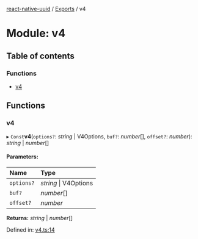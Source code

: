 [react-native-uuid](..) / [Exports](../modules.md) / v4

# Module: v4

## Table of contents

### Functions

- [v4](v4.md#v4)

## Functions

### v4

▸ `Const`**v4**(`options?`: *string* \| V4Options, `buf?`: *number*[], `offset?`: *number*): *string* \| *number*[]

#### Parameters:

Name | Type |
:------ | :------ |
`options?` | *string* \| V4Options |
`buf?` | *number*[] |
`offset?` | *number* |

**Returns:** *string* \| *number*[]

Defined in: [v4.ts:14](https://github.com/eugenehp/react-native-uuid/blob/d476a1f/src/v4.ts#L14)
